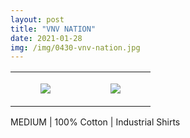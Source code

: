```yaml
---
layout: post
title: "VNV NATION"
date: 2021-01-28
img: /img/0430-vnv-nation.jpg
---
```




<table style="width:100%;"><tr><td style="vertical-align:top;">
      <figure class="tmblr-full" data-orig-height="2048" data-orig-width="1365" data-orig-src="https://concertshirts.netlify.app/shirts/0430/0430-01.jpg"><img src="https://64.media.tumblr.com/16a507640c6bd12d814678060a22e6c3/35b935b3d2264f27-74/s540x810/8969fa1f4b8d8348db917b3446292b1d707889b4.jpg" data-orig-height="2048" data-orig-width="1365" data-orig-src="https://concertshirts.netlify.app/shirts/0430/0430-01.jpg"/></figure></td>
    <td style="vertical-align:top;">
      <figure class="tmblr-full" data-orig-height="2048" data-orig-width="1365" data-orig-src="https://concertshirts.netlify.app/shirts/0430/0430-02.jpg"><img src="https://64.media.tumblr.com/5386f709d3f7a8aaddfc5e5cbd828412/35b935b3d2264f27-0b/s540x810/2add10d53f081612596b8250cb4dff818185dd03.jpg" data-orig-height="2048" data-orig-width="1365" data-orig-src="https://concertshirts.netlify.app/shirts/0430/0430-02.jpg"/></figure></td>
  </tr></table><p>
  MEDIUM | 100% Cotton | Industrial Shirts
</p>
